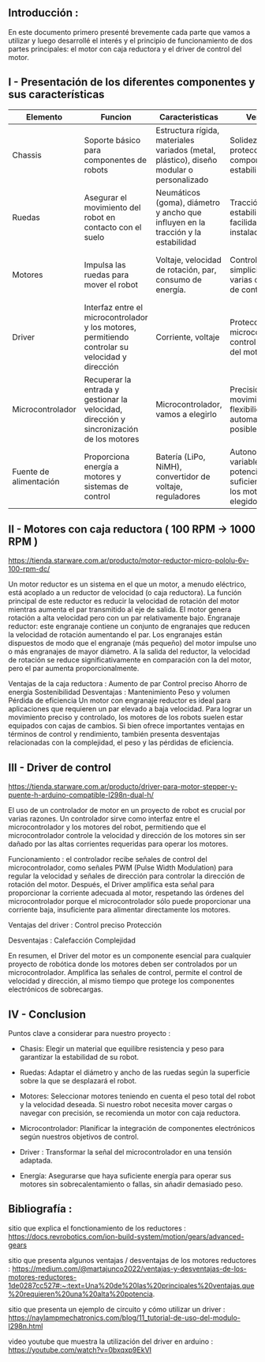## Introducción : 
En este documento primero presenté brevemente cada parte que vamos a utilizar y luego desarrollé el interés y el principio de 
funcionamiento de dos partes principales: el motor con caja reductora y el driver de control del motor.


## I - Presentación de los diferentes componentes y sus características

| Elemento | Funcion | Caracteristicas | Ventajas | Desventajas |
| --- | --- | --- | --- | --- |
| Chassis | Soporte básico para componentes de robots | Estructura rígida, materiales variados (metal, plástico), diseño modular o personalizado | Solidez, protección de componentes, estabilidad | Peso, complejidad del diseño, volumen |
| Ruedas | Asegurar el movimiento del robot en contacto con el suelo | Neumáticos (goma), diámetro y ancho que influyen en la tracción y la estabilidad | Tracción, estabilidad, facilidad de instalación | Peso, resistencia a la rodadura |
| Motores | Impulsa las ruedas para mover el robot | Voltaje, velocidad de rotación, par, consumo de energía. | Control directo, simplicidad, varias opciones de control | Requiere alimentación, refrigeración y mantenimiento adecuados | 
| Driver | Interfaz entre el microcontrolador y los motores, permitiendo controlar su velocidad y dirección | Corriente, voltaje | Protección del microcontrolador, control eficiente del motor | Disipación de calor, complejidad adicional, límite actual |
| Microcontrolador | Recuperar la entrada y gestionar la velocidad, dirección y sincronización de los motores | Microcontrolador, vamos a elegirlo | Precisión de movimiento, flexibilidad, automatización posible.| Complejidad de programación |
| Fuente de alimentación | Proporciona energía a motores y sistemas de control | Batería (LiPo, NiMH), convertidor de voltaje, reguladores | Autonomía variable, potencia suficiente para los motores elegidos | Peso de la batería, gestión de la carga, riesgos relacionados con la energía |


## II - Motores con caja reductora ( 100 RPM → 1000 RPM )

https://tienda.starware.com.ar/producto/motor-reductor-micro-pololu-6v-100-rpm-dc/

Un motor reductor es un sistema en el que un motor, a menudo eléctrico, está acoplado a un reductor de velocidad (o caja reductora). La función principal de este reductor es reducir la velocidad de rotación del motor mientras aumenta el par transmitido al eje de salida.
El motor genera rotación a alta velocidad pero con un par relativamente bajo.
Engranaje reductor: este engranaje contiene un conjunto de engranajes que reducen la velocidad de rotación aumentando el par. Los engranajes están dispuestos de modo que el engranaje (más pequeño) del motor impulse uno o más engranajes de mayor diámetro.
A la salida del reductor, la velocidad de rotación se reduce significativamente en comparación con la del motor, pero el par aumenta proporcionalmente.

Ventajas de la caja reductora : 
Aumento de par
Control preciso
Ahorro de energía
Sostenibilidad
Desventajas : 
Mantenimiento
Peso y volumen
Pérdida de eficiencia
Un motor con engranaje reductor es ideal para aplicaciones que requieren un par elevado a baja velocidad. Para lograr un movimiento preciso y controlado, los motores de los robots suelen estar equipados con cajas de cambios. Si bien ofrece importantes ventajas en términos de control y rendimiento, también presenta desventajas relacionadas con la complejidad, el peso y las pérdidas de eficiencia.


## III - Driver de control

https://tienda.starware.com.ar/producto/driver-para-motor-stepper-y-puente-h-arduino-compatible-l298n-dual-h/

El uso de un controlador de motor en un proyecto de robot es crucial por varias razones. Un controlador sirve como interfaz entre el microcontrolador y los motores del robot, permitiendo que el microcontrolador controle la velocidad y dirección de los motores sin ser dañado por las altas corrientes requeridas para operar los motores.

Funcionamiento : el controlador recibe señales de control del microcontrolador, como señales PWM (Pulse Width Modulation) para regular la velocidad y señales de dirección para controlar la dirección de rotación del motor. Después, el Driver amplifica esta señal para proporcionar la corriente adecuada al motor, respetando las órdenes del microcontrolador porque el microcontrolador sólo puede proporcionar una corriente baja, insuficiente para alimentar directamente los motores.

Ventajas del driver :
Control preciso
Protección

Desventajas : 
Calefacción
Complejidad

En resumen, el Driver del motor es un componente esencial para cualquier proyecto de robótica donde los motores deben ser controlados por un microcontrolador. Amplifica las señales de control, permite el control de velocidad y dirección, al mismo tiempo que protege los componentes electrónicos de sobrecargas.


## IV - Conclusion

Puntos clave a considerar para nuestro proyecto :

- Chasis: Elegir un material que equilibre resistencia y peso para garantizar la estabilidad de su robot.

- Ruedas: Adaptar el diámetro y ancho de las ruedas según la superficie sobre la que se desplazará el robot.

- Motores: Seleccionar motores teniendo en cuenta el peso total del robot y la velocidad deseada. Si nuestro robot necesita mover cargas o navegar con precisión, se recomienda un motor con caja reductora.

- Microcontrolador: Planificar la integración de componentes electrónicos según nuestros objetivos de control.

- Driver : Transformar la señal del microcontrolador en una tensión adaptada.

- Energía: Asegurarse que haya suficiente energía para operar sus motores sin sobrecalentamiento o fallas, sin añadir demasiado peso.


## Bibliografía : 

sitio que explica el fonctionamiento de los reductores : 
https://docs.revrobotics.com/ion-build-system/motion/gears/advanced-gears

sitio que presenta  algunos ventajas / desventajas de los motores reductores : 
https://medium.com/@martajunco2022/ventajas-y-desventajas-de-los-motores-reductores-1de0287cc527#:~:text=Una%20de%20las%20principales%20ventajas,que%20requieren%20una%20alta%20potencia.


sitio que presenta un ejemplo de circuito y cómo utilizar un driver : 
https://naylampmechatronics.com/blog/11_tutorial-de-uso-del-modulo-l298n.html

video youtube que muestra la utilización del driver en arduino : 
https://youtube.com/watch?v=0bxqxp9EkVI


